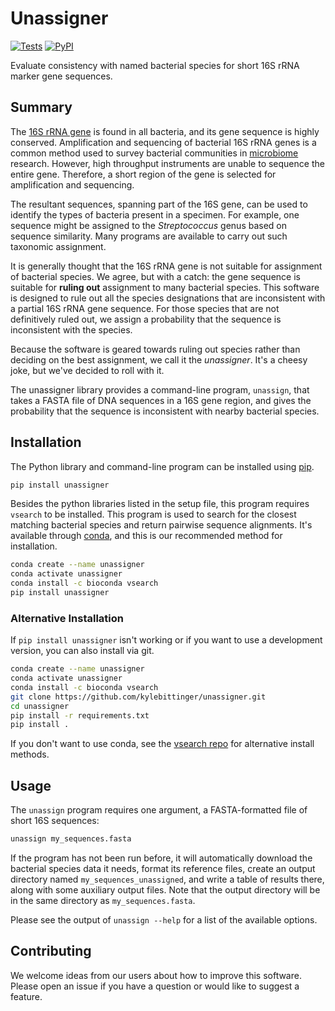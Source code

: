 # Unassigner

[![Tests](https://github.com/kylebittinger/unassigner/actions/workflows/test.yml/badge.svg)](https://github.com/kylebittinger/unassigner/actions/workflows/test.yml)
[![PyPI](https://badge.fury.io/py/pycov3.svg)](https://pypi.org/project/pycov3/)


Evaluate consistency with named bacterial species for short 16S rRNA
marker gene sequences.

## Summary

The [16S rRNA gene](https://en.wikipedia.org/wiki/16S_ribosomal_RNA)
is found in all bacteria, and its gene sequence is highly
conserved. Amplification and sequencing of bacterial 16S rRNA genes is
a common method used to survey bacterial communities in
[microbiome](https://en.wikipedia.org/wiki/Microbiota)
research. However, high throughput instruments are unable to sequence
the entire gene. Therefore, a short region of the gene is selected for
amplification and sequencing.

The resultant sequences, spanning part of the 16S gene, can be used to
identify the types of bacteria present in a specimen. For example, one
sequence might be assigned to the *Streptococcus* genus based on
sequence similarity. Many programs are available to carry out such
taxonomic assignment.

It is generally thought that the 16S rRNA gene is not suitable for
assignment of bacterial species. We agree, but with a catch: the gene
sequence is suitable for **ruling out** assignment to many bacterial
species. This software is designed to rule out all the species
designations that are inconsistent with a partial 16S rRNA gene
sequence. For those species that are not definitively ruled out, we
assign a probability that the sequence is inconsistent with the
species.

Because the software is geared towards ruling out species rather than
deciding on the best assignment, we call it the *unassigner*. It's a
cheesy joke, but we've decided to roll with it.

The unassigner library provides a command-line program, `unassign`,
that takes a FASTA file of DNA sequences in a 16S gene region, and
gives the probability that the sequence is inconsistent with nearby
bacterial species.

## Installation

The Python library and command-line program can be installed using
[pip](https://pypi.org/project/pip/).

```bash
pip install unassigner
```

Besides the python libraries listed in the setup file, this program
requires `vsearch` to be installed.  This program is used to search
for the closest matching bacterial species and return pairwise
sequence alignments.  It's available through
[conda](https://anaconda.org/bioconda/vsearch), and this is our
recommended method for installation.

```bash
conda create --name unassigner
conda activate unassigner
conda install -c bioconda vsearch
pip install unassigner
```

### Alternative Installation

If `pip install unassigner` isn't working or if you want to use a development 
version, you can also install via git.

```bash
conda create --name unassigner
conda activate unassigner
conda install -c bioconda vsearch
git clone https://github.com/kylebittinger/unassigner.git
cd unassigner
pip install -r requirements.txt
pip install .
```

If you don't want to use conda, see the 
[vsearch repo](https://github.com/torognes/vsearch) for alternative install 
methods.

## Usage

The `unassign` program requires one argument, a FASTA-formatted file
of short 16S sequences:

```bash
unassign my_sequences.fasta
```

If the program has not been run before, it will automatically download
the bacterial species data it needs, format its reference files,
create an output directory named `my_sequences_unassigned`, and write
a table of results there, along with some auxiliary output files. Note 
that the output directory will be in the same directory as `my_sequences.fasta`.

Please see the output of `unassign --help` for a list of the available
options.

## Contributing

We welcome ideas from our users about how to improve this
software. Please open an issue if you have a question or would like to
suggest a feature.
